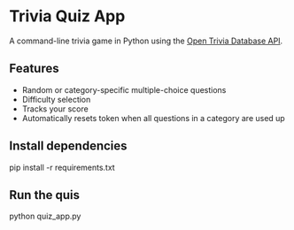 # Trivia Quiz App

A command-line trivia game in Python using the [Open Trivia Database API](https://opentdb.com/).

## Features
- Random or category-specific multiple-choice questions
- Difficulty selection
- Tracks your score
- Automatically resets token when all questions in a category are used up

## Install dependencies
pip install -r requirements.txt

## Run the quis
python quiz_app.py
